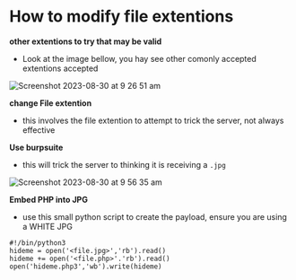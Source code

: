 # How to modify file extentions

**other extentions to try that may be valid**

- Look at the image bellow, you hay see other comonly accepted extentions accepted
  
![Screenshot 2023-08-30 at 9 26 51 am](https://github.com/M-1-7-7/Scripts/assets/108218328/bbd1ec36-8409-49ea-8cab-88e9aef49464)

**change File extention**

- this involves the file extention to attempt to trick the server, not always effective

**Use burpsuite**

- this will trick the server to thinking it is receiving a `.jpg`
  
![Screenshot 2023-08-30 at 9 56 35 am](https://github.com/M-1-7-7/Scripts/assets/108218328/add05a5c-8961-4288-b075-687f381c0e82)

**Embed PHP into JPG**

- use this small python script to create the payload, ensure you are using a WHITE JPG

```
#!/bin/python3
hideme = open('<file.jpg>','rb').read()
hideme += open('<file.php>'.'rb').read()
open('hideme.php3','wb').write(hideme)
```
